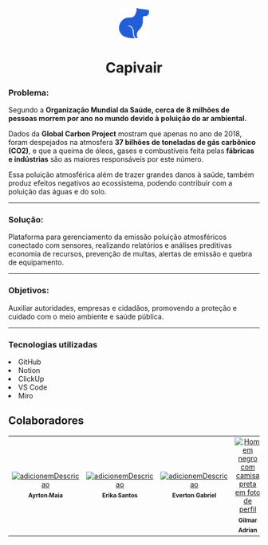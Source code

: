 <p align="center">
  <a href="https://capivair.netlify.app/">
    <img alt="Capivair" src="https://raw.githubusercontent.com/brazadrian/gatsby-app/master/src/images/capivair-icon-sf.png" width="60" />
  </a>
</p>
<h1 align="center">
  Capivair
</h1>
<h3>Problema:</h3>
Segundo a <strong>Organização Mundial da Saúde, cerca de 8 milhões de pessoas morrem por ano no mundo devido à poluição do ar ambiental.</strong>

Dados da <strong>Global Carbon Project</strong> mostram que apenas no ano de 2018, foram despejados na atmosfera <strong>37 bilhões de toneladas de gás carbônico (CO2)</strong>, e que a queima de óleos, gases e combustíveis feita pelas <strong>fábricas e indústrias</strong> são as maiores responsáveis por este número.

Essa poluição atmosférica além de trazer grandes danos à saúde, também produz efeitos negativos ao ecossistema, podendo contribuir com a poluição das águas e do solo.

<hr>
<h3>Solução:</h3>
Plataforma para gerenciamento da emissão poluição atmosféricos conectado com sensores, realizando relatórios e análises preditivas economia de recursos, prevenção de multas, alertas de emissão e quebra de equipamento.
<hr>
<h3>Objetivos:</h3>
Auxiliar autoridades, empresas e cidadãos, promovendo a proteção e cuidado com o meio ambiente e saúde pública.
<hr>
<h3>Tecnologias utilizadas</h3>
<Lu>
<li>GitHub</li>
<li>Notion</li>
<li>ClickUp</li>
<li>VS Code</li>
<li> Miro</li>
</lu>
<h2 >Colaboradores</h2>
<table>
  <tr>
    <td align="center"><a href="https://github.com/AyrtonMaia0"><img src="https://avatars.githubusercontent.com/u/98968093?v=4" width="100px;" alt="adicionemDescricao"/><br /><sub><b>Ayrton Maia</b></sub></a></td>
    <td align="center"><a href="https://www.linkedin.com/in/erikavbsantos/"><img src="https://avatars.githubusercontent.com/u/116293419?v=4" width="100px;" alt="adicionemDescricao"/><br /><sub><b>Erika Santos</b></sub></a></td>
    <td align="center"><a href="https://github.com/Spatialcaver"><img src="https://avatars.githubusercontent.com/u/101186168?v=4" width="100px;" alt="adicionemDescricao"/><br /><sub><b>Everton Gabriel</b></sub></a></td>
    <td align="center"><a href="https://www.linkedin.com/in/brazadrian"><img src="https://avatars.githubusercontent.com/u/60609409?v=4" width="100px;" alt="Homem negro com camisa preta em foto de perfil"/><br /><sub><b>Gilmar Adrian</b></sub></a></td>
    <td align="center"><a href="https://www.linkedin.com/in/queziacssilva/"><img src="https://avatars.githubusercontent.com/u/105313051?v=4" width="100px;" alt="adicionemDescricao"/><br /><sub><b>Quézia Cassiano</b></sub></a></td>
    <td align="center"><a href="https://github.com/Karolayne-silva"><img src="https://avatars.githubusercontent.com/u/96891482?v=4" width="100px;" alt="adicionemDescricao"/><br /><sub><b>Karolayne Silva</b></sub></a></td>
    <td align="center"><a href="https://www.linkedin.com/in/l%C3%ADvia-vit%C3%B3ria-6a5771230/"><img src="https://avatars.githubusercontent.com/u/114452531?v=4" width="100px;" alt="adicionemDescricao"/><br /><sub><b>Livia Vitória</b></sub></a></td>
    <td align="center"><a href="https://www.linkedin.com/in/wildestmaii/"><img src="https://avatars.githubusercontent.com/u/52250674?v=4" width="100px;" alt="adicionemDescricao"/><br /><sub><b>Maiara Meneses</b></sub></a></td>
  </tr>
